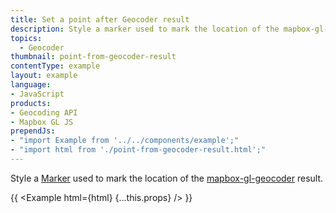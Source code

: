 ```yaml
---
title: Set a point after Geocoder result
description: Style a marker used to mark the location of the mapbox-gl-geocoder result.
topics:
  - Geocoder
thumbnail: point-from-geocoder-result
contentType: example
layout: example
language:
- JavaScript
products:
- Geocoding API
- Mapbox GL JS
prependJs:
- "import Example from '../../components/example';"
- "import html from './point-from-geocoder-result.html';"
---
```


Style a [Marker](/mapbox-gl-js/api/markers/#marker) used to mark the location of the [mapbox-gl-geocoder](https://github.com/mapbox/mapbox-gl-geocoder) result.

{{ <Example html={html} {...this.props} /> }}

